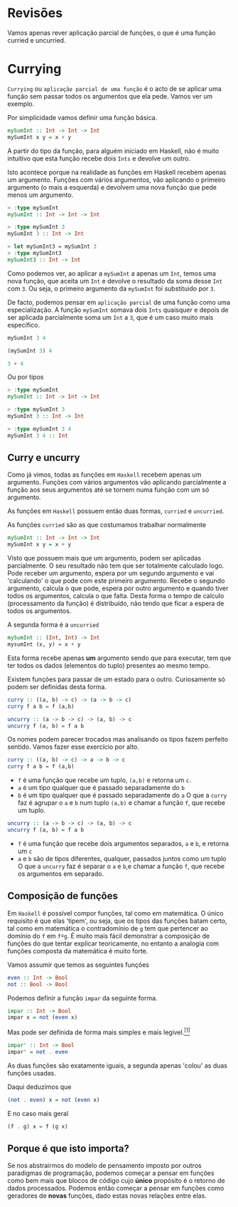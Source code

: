 # Revisões

Vamos apenas rever aplicação parcial de funções, o que é uma função curried e uncurried.

# Currying

`Currying` ou `aplicação parcial de uma função` é o acto de se aplicar uma função sem passar todos os argumentos que ela pede.
Vamos ver um exemplo.

Por simplicidade vamos definir uma função básica.
```haskell
mySumInt :: Int -> Int -> Int
mySumInt x y = x + y
```
A partir do tipo da função, para alguém iniciado em Haskell, não é muito intuitivo que esta função recebe dois `Ints` e devolve um outro.

Isto acontece porque na realidade as funções em Haskell recebem apenas um argumento.
Funções com vários argumentos, vão aplicando o primeiro argumento (o mais a esquerda) e devolvem uma nova função que pede menos um argumento.
```haskell
> :type mySumInt
mySumInt :: Int -> Int -> Int

> :type mySumInt 3
mySumInt 3 :: Int -> Int

> let mySumInt3 = mySumInt 3
> :type mySumInt3
mySumInt3 :: Int -> Int
```
Como podemos ver, ao aplicar a `mySumInt` a apenas um `Int`, temos uma nova função, que aceita um `Int` e devolve o resultado da soma desse `Int` com `3`.
Ou seja, o primeiro argumento da `mySumInt` foi substituido por `3`.

De facto, podemos pensar em `aplicação parcial` de uma função como uma especialização. A função `mySumInt` somava dois `Ints` quaisquer e depois de ser aplicada parcialmente soma um `Int` a `3`, que é um caso muito mais específico.

```haskell
mySumInt 3 4

(mySumInt 3) 4

3 + 4
```
Ou por tipos
```haskell
> :type mySumInt
mySumInt :: Int -> Int -> Int

> :type mySumInt 3
mySumInt 3 :: Int -> Int

> :type mySumInt 3 4
mySumInt 3 4 :: Int
```

## Curry e uncurry

Como já vimos, todas as funções em `Haskell` recebem apenas um argumento.
Funções com vários argumentos vão aplicando parcialmente a função aos seus argumentos até se tornem numa função com um só argumento.

As funções em `Haskell` possuem então duas formas, `curried` e `uncurried`.

As funções `curried` são as que costumamos trabalhar normalmente
```haskell
mySumInt :: Int -> Int -> Int
mySumInt x y = x + y
```
Visto que possuem mais que um argumento, podem ser aplicadas parcialmente.
O seu resultado não tem que ser totalmente calculado logo.
Pode receber um argumento, espera por um segundo argumento e vai 'calculando' o que pode com este primeiro argumento. Recebe o segundo argumento, calcula o que pode, espera por outro argumento e quando tiver todos os argumentos, calcula o que falta. Desta forma o tempo de calculo (processamento da função) é distribuído, não tendo que ficar a espera de todos os argumentos.


A segunda forma é a `uncurried`
```haskell
mySumInt :: (Int, Int) -> Int
mysumInt (x, y) = x + y
```
Esta forma recebe apenas **um** argumento sendo que para executar, tem que ter todos os dados (elementos do tuplo) presentes ao mesmo tempo.


Existem funções para passar de um estado para o outro.
Curiosamente só podem ser definidas desta forma.
```haskell
curry :: ((a, b) -> c) -> (a -> b -> c)
curry f a b = f (a,b)

uncurry :: (a -> b -> c) -> (a, b) -> c
uncurry f (a, b) = f a b
```
Os nomes podem parecer trocados mas analisando os tipos fazem perfeito sentido. Vamos fazer esse exercício por alto.

```haskell
curry :: ((a, b) -> c) -> a -> b -> c
curry f a b = f (a,b)
```
  * `f` é uma função que recebe um tuplo, `(a,b)` e retorna um `c`.
  * `a` é um tipo qualquer que é passado separadamente do `b`
  * `b` é um tipo qualquer que é passado separadamente do `a`
O que a `curry` faz é agrupar o `a` e `b` num tuplo `(a,b)` e chamar a função `f`, que recebe um tuplo.


```haskell
uncurry :: (a -> b -> c) -> (a, b) -> c
uncurry f (a, b) = f a b
```
  * `f` é uma função que recebe dois argumentos separados, `a` e `b`, e retorna um `c`
  * `a` e `b` são de tipos diferentes, qualquer, passados juntos como um tuplo
O que a `uncurry` faz é separar o `a` e `b`,e chamar a função `f`, que recebe os argumentos em separado.

## Composição de funções

Em `Haskell` é possível compor funções, tal como em matemática.
O único requisito é que elas 'tipem', ou seja, que os tipos das funções batam certo, tal como em matemática o contradomínio de `g` tem que pertencer ao domínio do `f` em `fºg`.
É muito mais fácil demonstrar a composição de funções do que tentar explicar teoricamente, no entanto a analogia com funções composta da matemática é muito forte.

Vamos assumir que temos as seguintes funções
```haskell
even :: Int -> Bool
not :: Bool -> Bool
```

Podemos definir a função `impar` da seguinte forma.
```haskell
impar :: Int -> Bool
impar x = not (even x)
```
Mas pode ser definida de forma mais simples e mais legivel.[<sup>\[1\]</sup>][extra]
```haskell
impar' :: Int -> Bool
impar' = not . even
```
As duas funções são exatamente iguais, a segunda apenas 'colou' as duas funções usadas.

Daqui deduzimos que
```haskell
(not . even) x = not (even x)
```
E no caso mais geral
```haskell
(f . g) x = f (g x)
```

## Porque é que isto importa?

Se nos abstrairmos do modelo de pensamento imposto por outros paradigmas de programação, podemos começar a pensar em funções como bem mais que blocos de código cujo **único** propósito é o retorno de dados processados.
Podemos então começar a pensar em funções como geradores de **novas** funções, dado estas novas relações entre elas.


[extra]: https://stackoverflow.com/questions/3030675/haskell-function-composition-and-function-application-idioms-correct-us
